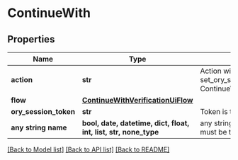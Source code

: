 # ContinueWith


## Properties
Name | Type | Description | Notes
------------ | ------------- | ------------- | -------------
**action** | **str** | Action will always be &#x60;set_ory_session_token&#x60; set_ory_session_token ContinueWithActionSetOrySessionTokenString | defaults to "set_ory_session_token"
**flow** | [**ContinueWithVerificationUiFlow**](ContinueWithVerificationUiFlow.md) |  | [optional] 
**ory_session_token** | **str** | Token is the token of the session | [optional] 
**any string name** | **bool, date, datetime, dict, float, int, list, str, none_type** | any string name can be used but the value must be the correct type | [optional]

[[Back to Model list]](../README.md#documentation-for-models) [[Back to API list]](../README.md#documentation-for-api-endpoints) [[Back to README]](../README.md)


